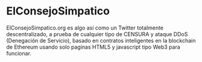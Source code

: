 # ElConsejoSimpatico
ElConsejoSimpatico.org es algo así como un Twitter totalmente descentralizado, a prueba de cualquier tipo de CENSURA y ataque DDoS (Denegación de Servicio), basado en contratos inteligentes en la blockchain de Ethereum usando solo paginas HTML5 y javascript tipo Web3 para funcionar.
